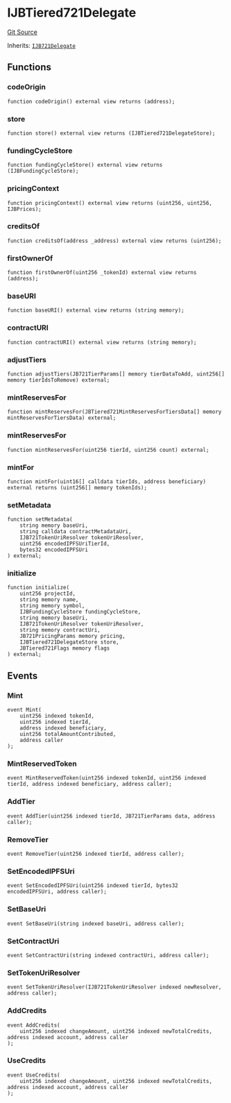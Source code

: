 # IJBTiered721Delegate

[Git Source](https://github.com/jbx-protocol/juice-721-delegate/blob/6897119af158934bfd920f0f9a55758085111dd3/contracts/interfaces/IJBTiered721Delegate.sol)

Inherits: [`IJB721Delegate`](/v4/deprecated/v3/extensions/juice-721-delegate/interfaces/ijb721delegate.md)

## Functions

### codeOrigin

```solidity
function codeOrigin() external view returns (address);
```

### store

```solidity
function store() external view returns (IJBTiered721DelegateStore);
```

### fundingCycleStore

```solidity
function fundingCycleStore() external view returns (IJBFundingCycleStore);
```

### pricingContext

```solidity
function pricingContext() external view returns (uint256, uint256, IJBPrices);
```

### creditsOf

```solidity
function creditsOf(address _address) external view returns (uint256);
```

### firstOwnerOf

```solidity
function firstOwnerOf(uint256 _tokenId) external view returns (address);
```

### baseURI

```solidity
function baseURI() external view returns (string memory);
```

### contractURI

```solidity
function contractURI() external view returns (string memory);
```

### adjustTiers

```solidity
function adjustTiers(JB721TierParams[] memory tierDataToAdd, uint256[] memory tierIdsToRemove) external;
```

### mintReservesFor

```solidity
function mintReservesFor(JBTiered721MintReservesForTiersData[] memory mintReservesForTiersData) external;
```

### mintReservesFor

```solidity
function mintReservesFor(uint256 tierId, uint256 count) external;
```

### mintFor

```solidity
function mintFor(uint16[] calldata tierIds, address beneficiary) external returns (uint256[] memory tokenIds);
```

### setMetadata

```solidity
function setMetadata(
    string memory baseUri,
    string calldata contractMetadataUri,
    IJB721TokenUriResolver tokenUriResolver,
    uint256 encodedIPFSUriTierId,
    bytes32 encodedIPFSUri
) external;
```

### initialize

```solidity
function initialize(
    uint256 projectId,
    string memory name,
    string memory symbol,
    IJBFundingCycleStore fundingCycleStore,
    string memory baseUri,
    IJB721TokenUriResolver tokenUriResolver,
    string memory contractUri,
    JB721PricingParams memory pricing,
    IJBTiered721DelegateStore store,
    JBTiered721Flags memory flags
) external;
```

## Events

### Mint

```solidity
event Mint(
    uint256 indexed tokenId,
    uint256 indexed tierId,
    address indexed beneficiary,
    uint256 totalAmountContributed,
    address caller
);
```

### MintReservedToken

```solidity
event MintReservedToken(uint256 indexed tokenId, uint256 indexed tierId, address indexed beneficiary, address caller);
```

### AddTier

```solidity
event AddTier(uint256 indexed tierId, JB721TierParams data, address caller);
```

### RemoveTier

```solidity
event RemoveTier(uint256 indexed tierId, address caller);
```

### SetEncodedIPFSUri

```solidity
event SetEncodedIPFSUri(uint256 indexed tierId, bytes32 encodedIPFSUri, address caller);
```

### SetBaseUri

```solidity
event SetBaseUri(string indexed baseUri, address caller);
```

### SetContractUri

```solidity
event SetContractUri(string indexed contractUri, address caller);
```

### SetTokenUriResolver

```solidity
event SetTokenUriResolver(IJB721TokenUriResolver indexed newResolver, address caller);
```

### AddCredits

```solidity
event AddCredits(
    uint256 indexed changeAmount, uint256 indexed newTotalCredits, address indexed account, address caller
);
```

### UseCredits

```solidity
event UseCredits(
    uint256 indexed changeAmount, uint256 indexed newTotalCredits, address indexed account, address caller
);
```
